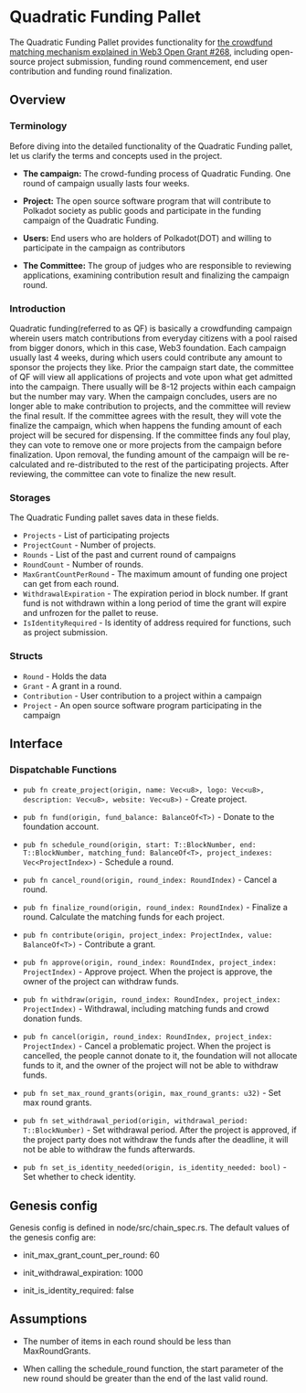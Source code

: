  # Quadratic Funding Pallet

 The Quadratic Funding Pallet provides functionality for [the crowdfund matching mechanism explained in Web3 Open Grant #268](https://github.com/w3f/Open-Grants-Program/pull/268), including open-source project submission, funding round commencement, end user contribution and funding round finalization.
 ## Overview

 ### Terminology
Before diving into the detailed functionality of the Quadratic Funding pallet, let us clarify the terms and concepts used in the project.

- **The campaign:** The crowd-funding process of Quadratic Funding. One round of campaign usually lasts four weeks.

 - **Project:** The open source software program that will contribute to Polkadot society as public goods and participate in the funding campaign of the Quadratic Funding. 

 - **Users:** End users who are holders of Polkadot(DOT) and willing to participate in the campaign as contributors 

 - **The Committee:** The group of judges who are responsible to reviewing applications, examining contribution result and finalizing the campaign round.

### Introduction
Quadratic funding(referred to as QF) is basically a crowdfunding campaign wherein users match contributions from everyday citizens with a pool raised from bigger donors, which in this case, Web3 foundation. Each campaign usually last 4 weeks, during which users could contribute any amount to sponsor the projects they like. Prior the campaign start date, the committee of QF will view all applications of projects and vote upon what get admitted into the campaign. There usually will be 8-12 projects within each campaign but the number may vary. When the campaign concludes, users are no longer able to make contribution to projects, and the committee will review the final result. If the committee agrees with the result, they will vote the finalize the campaign, which when happens the funding amount of each project will be secured for dispensing. If the committee finds any foul play, they can vote to remove one or more projects from the campaign before finalization. Upon removal, the funding amount of the campaign will be re-calculated and re-distributed to the rest of the participating projects. After reviewing, the committee can vote to finalize the new result.
 ### Storages
 
 The Quadratic Funding pallet saves data in these fields.
 - `Projects` - List of participating projects
 - `ProjectCount` - Number of projects.
 - `Rounds` -  List of the past and current round of campaigns
 - `RoundCount` - Number of rounds.
 - `MaxGrantCountPerRound` - The maximum amount of funding one project can get from each round.
 - `WithdrawalExpiration` - The expiration period in block number. If grant fund is not withdrawn within a long period of time the grant will expire and unfrozen for the pallet to reuse.
 - `IsIdentityRequired` - Is identity of address required for functions, such as project submission.

 ### Structs
 - `Round` - Holds the data 
 - `Grant` - A grant in a round.
 - `Contribution` - User contribution to a project within a campaign
 - `Project` - An open source software program participating in the campaign
 ## Interface

 ### Dispatchable Functions

 - `pub fn create_project(origin, name: Vec<u8>, logo: Vec<u8>, description: Vec<u8>, website: Vec<u8>)` - Create project.

 - `pub fn fund(origin, fund_balance: BalanceOf<T>)` - Donate to the foundation account.

 - `pub fn schedule_round(origin, start: T::BlockNumber, end: T::BlockNumber, matching_fund: BalanceOf<T>, project_indexes: Vec<ProjectIndex>)` - Schedule a round.

 - `pub fn cancel_round(origin, round_index: RoundIndex)` - Cancel a round.

 - `pub fn finalize_round(origin, round_index: RoundIndex)` - Finalize a round. Calculate the matching funds for each project.

 - `pub fn contribute(origin, project_index: ProjectIndex, value: BalanceOf<T>)` - Contribute a grant.

 - `pub fn approve(origin, round_index: RoundIndex, project_index: ProjectIndex)` - Approve project. When the project is approve, the owner of the project can withdraw funds.

 - `pub fn withdraw(origin, round_index: RoundIndex, project_index: ProjectIndex)` - Withdrawal, including matching funds and crowd donation funds.

 - `pub fn cancel(origin, round_index: RoundIndex, project_index: ProjectIndex)` - Cancel a problematic project. When the project is cancelled, the people cannot donate to it, the foundation will not allocate funds to it, and the owner of the project will not be able to withdraw funds.

 - `pub fn set_max_round_grants(origin, max_round_grants: u32)` - Set max round grants.

 - `pub fn set_withdrawal_period(origin, withdrawal_period: T::BlockNumber)` - Set withdrawal period. After the project is approved, if the project party does not withdraw the funds after the deadline, it will not be able to withdraw the funds afterwards.

 - `pub fn set_is_identity_needed(origin, is_identity_needed: bool)` - Set whether to check identity.

 ## Genesis config

Genesis config is defined in node/src/chain_spec.rs. The default values of the genesis config are:

- init_max_grant_count_per_round: 60

- init_withdrawal_expiration: 1000

- init_is_identity_required: false

 ## Assumptions

 * The number of items in each round should be less than MaxRoundGrants.

 * When calling the schedule_round function, the start parameter of the new round should be greater than the end of the last valid round.

